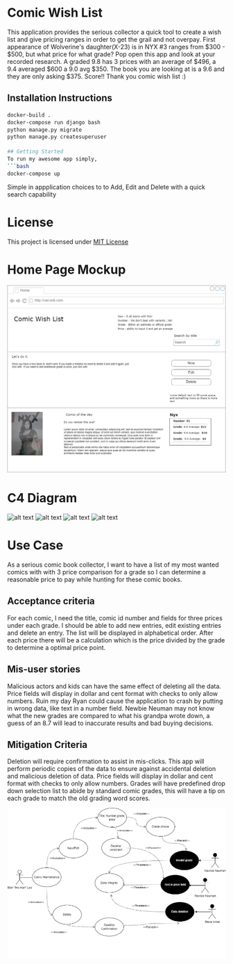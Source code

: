# Comic Wish List
This application provides the serious collector a quick tool to create a wish list and give pricing ranges in order to get the grail and not overpay. First appearance of Wolverine's daughter(X-23) is in NYX #3  ranges from $300 - $500, but what price for what grade?  Pop open this app and look at your recorded research.  A graded 9.8 has 3 prices with an average of $496, a 9.4 averaged $600 a 9.0 avg $350.  The book you are looking at is a 9.6 and they are only asking $375.  Score!!  Thank you comic wish list :)

## Installation Instructions
```bash
docker-build .
docker-compose run django bash
python manage.py migrate
python manage.py createsuperuser

## Getting Started
To run my awesome app simply,
```bash
docker-compose up
```
Simple in appplication choices to to Add, Edit and Delete with a quick search capability

# License
This project is licensed under [MIT License](./License)

# Home Page Mockup
![alt text](https://github.com/wein-uno/comicwishlist/blob/main/images/ComicWishList-Mockup.jpg "Home Page Mockup")

# C4 Diagram
![alt text](https://github.com/wein-uno/comicwishlist/blob/main/images/ErikWeinmeisterC4-ComicAppContext.png "C4 Context Diagram")
![alt text](https://github.com/wein-uno/comicwishlist/blob/main/images/ErikWeinmeisterC4-ComicAppContainer.png "C4 Container Diagram")
![alt text](https://github.com/wein-uno/comicwishlist/blob/main/images/ErikWeinmeisterC4-ComicAppComponentHome.png "C4 Diagram Home Container")
![alt text](https://github.com/wein-uno/comicwishlist/blob/main/images/ErikWeinmeisterC4-ComicAppComponentNew.png "C4 Diagram New Container")

# Use Case
As a serious comic book collector, I want to have a list of my most wanted comics with with 3 price comparison for a grade so I can determine a reasonable price to pay while hunting for these comic books.

## Acceptance criteria
For each comic, I need the title, comic id number and fields for three prices under each grade.  I should be able to add new entries, edit existing entries and delete an entry.  The list will be displayed in alphabetical order.  After each price there will be a calculation which is the price divided by the grade to determine a optimal price point.

## Mis-user stories
Malicious actors and kids can have the same effect of deleting all the data. Price fields will display in dollar and cent format with checks to only allow numbers.  Ruin my day Ryan could cause the application to crash by putting in wrong data, like text in a number field.  Newbie Neuman may not know what the new grades are compared to what his grandpa wrote down, a guess of an 8.7 will lead to inaccurate results and bad buying decisions.

## Mitigation Criteria
Deletion will require confirmation to assist in mis-clicks.  This app will perform periodic copies of the data to ensure against accidental deletion and malicious deletion of data.  Price fields will display in dollar and cent format with checks to only allow numbers.  Grades will have predefined drop down selection list to abide by standard comic grades, this will have a tip on each grade to match the old grading word scores.

![alt text](https://github.com/wein-uno/comicwishlist/blob/main/images/Comic%20App%20Use-Misuse%20Case-Page-1.jpg "Use Case")


